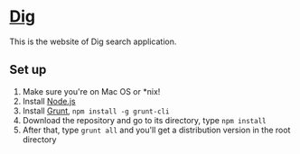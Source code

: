 # [Dig](http://usc-isi-i2.github.io/dig/)
This is the website of Dig search application.
## Set up
1. Make sure you're on Mac OS or *nix!
2. Install [Node.js](http://nodejs.org/)
3. Install [Grunt](http://gruntjs.com/), `npm install -g grunt-cli`
4. Download the repository and go to its directory, type `npm install`
5. After that, type `grunt all` and you'll get a distribution version in the root directory
